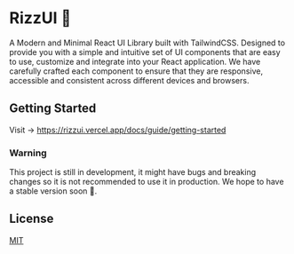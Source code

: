 # RizzUI 🎉

A Modern and Minimal React UI Library built with TailwindCSS. Designed to provide you with a simple and intuitive set of UI components that are easy to use, customize and integrate into your React application. We have carefully crafted each component to ensure that they are responsive, accessible and consistent across different devices and browsers.

## Getting Started

Visit -> https://rizzui.vercel.app/docs/guide/getting-started 


### Warning 

This project is still in development, it might have bugs and breaking changes so it is not recommended to use it in production. We hope to have a stable version soon 🚀.

## License

[MIT](https://choosealicense.com/licenses/mit/)